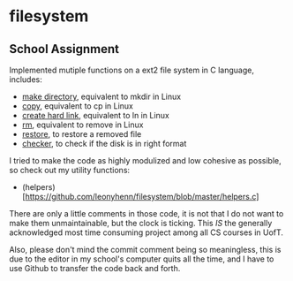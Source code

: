 # filesystem

## School Assignment

Implemented mutiple functions on a ext2 file system in C language, includes: 
  - [make directory](https://github.com/leonyhenn/filesystem/blob/master/ext2_mkdir.c), equivalent to mkdir in Linux
  - [copy](https://github.com/leonyhenn/filesystem/blob/master/ext2_cp.c), equivalent to cp in Linux
  - [create hard link](https://github.com/leonyhenn/filesystem/blob/master/ext2_ln.c), equivalent to ln in Linux
  - [rm](https://github.com/leonyhenn/filesystem/blob/master/ext2_rm.c), equivalent to remove in Linux
  - [restore](https://github.com/leonyhenn/filesystem/blob/master/ext2_restore.c), to restore a removed file
  - [checker](https://github.com/leonyhenn/filesystem/blob/master/ext2_checker.c), to check if the disk is in right format

I tried to make the code as highly modulized and low cohesive as possible, so check out my utility functions:
  - (helpers)[https://github.com/leonyhenn/filesystem/blob/master/helpers.c]
  
There are only a little comments in those code, it is not that I do not want to make them unmaintainable, but the clock is ticking. This _IS_ the generally acknowledged
 most time consuming project among all CS courses in UofT.
 
Also, please don't mind the commit comment being so meaningless, this is due to the editor in my school's computer quits all the time, and I have to use Github to transfer the code back and forth.
  
